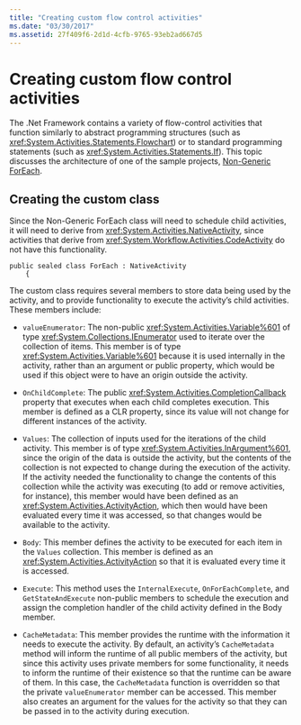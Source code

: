```yaml
---
title: "Creating custom flow control activities"
ms.date: "03/30/2017"
ms.assetid: 27f409f6-2d1d-4cfb-9765-93eb2ad667d5
---
```

# Creating custom flow control activities
The .Net Framework contains a variety of flow-control activities that function similarly to abstract programming structures (such as <xref:System.Activities.Statements.Flowchart>)   or to standard programming statements (such as <xref:System.Activities.Statements.If>). This topic discusses the architecture of one of the sample projects, [Non-Generic ForEach](../../../docs/framework/windows-workflow-foundation/samples/non-generic-foreach.md).  
  
## Creating the custom class  
 Since the Non-Generic ForEach class will need to schedule child activities, it will need to derive from <xref:System.Activities.NativeActivity>, since activities that derive from <xref:System.Workflow.Activities.CodeActivity> do not have this functionality.  
  
```  
public sealed class ForEach : NativeActivity  
    {  
```  
  
 The custom class requires several members to store data being used by the activity, and to provide functionality to execute the activity’s child activities. These members include:  
  
- `valueEnumerator`: The non-public <xref:System.Activities.Variable%601> of type <xref:System.Collections.IEnumerator> used to iterate over the collection of items. This member is of type <xref:System.Activities.Variable%601> because it is used internally in the activity, rather than an argument or public property, which would be used if this object were to have an origin outside the activity.  
  
- `OnChildComplete`: The public <xref:System.Activities.CompletionCallback> property that executes when each child completes execution. This member is defined as a CLR property, since its value will not change for different instances of the activity.  
  
- `Values`: The collection of inputs used for the iterations of the child activity. This member is of type <xref:System.Activities.InArgument%601>, since the origin of the data is outside the activity, but the contents of the collection is not expected to change during the execution of the activity. If the activity needed the functionality to change the contents of this collection while the activity was executing (to add or remove activities, for instance), this member would have been defined as an <xref:System.Activities.ActivityAction>, which then would have been evaluated every time it was accessed, so that changes would be available to the activity.  
  
- `Body`: This member defines the activity to be executed for each item in the `Values` collection. This member is defined as an <xref:System.Activities.ActivityAction> so that it is evaluated every time it is accessed.  
  
- `Execute`: This method uses the `InternalExecute`, `OnForEachComplete`, and `GetStateAndExecute` non-public members to schedule the execution and assign the completion handler of the child activity defined in the Body member.  
  
- `CacheMetadata`: This member provides the runtime with the information it needs to execute the activity. By default, an activity’s `CacheMetadata` method will inform the runtime of all public members of the activity, but since this activity uses private members for some functionality, it needs to inform the runtime of their existence so that the runtime can be aware of them. In this case, the `CacheMetadata` function is overridden so that the private `valueEnumerator` member can be accessed. This member also creates an argument for the values for the activity so that they can be passed in to the activity during execution.
